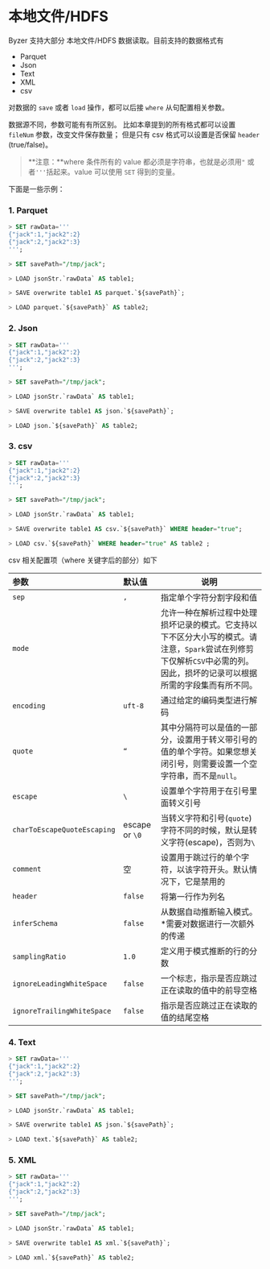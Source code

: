 # 本地文件/HDFS
Byzer 支持大部分 本地文件/HDFS 数据读取。目前支持的数据格式有
- Parquet
- Json
- Text
- XML
- csv

对数据的 `save` 或者 `load` 操作，都可以后接 `where` 从句配置相关参数。

数据源不同，参数可能有有所区别。
比如本章提到的所有格式都可以设置 `fileNum` 参数，改变文件保存数量；
但是只有 csv 格式可以设置是否保留 `header` (true/false)。

> **注意：**where 条件所有的 value 都必须是字符串，也就是必须用`"` 或者`'''`括起来。value 可以使用 `SET` 得到的变量。

下面是一些示例：

### 1. Parquet
```sql
> SET rawData=''' 
{"jack":1,"jack2":2}
{"jack":2,"jack2":3}
''';

> SET savePath="/tmp/jack";

> LOAD jsonStr.`rawData` AS table1;

> SAVE overwrite table1 AS parquet.`${savePath}`;

> LOAD parquet.`${savePath}` AS table2;

```



### 2. Json

```sql
> SET rawData=''' 
{"jack":1,"jack2":2}
{"jack":2,"jack2":3}
''';

> SET savePath="/tmp/jack";

> LOAD jsonStr.`rawData` AS table1;

> SAVE overwrite table1 AS json.`${savePath}`;

> LOAD json.`${savePath}` AS table2;

```



### 3. csv

```sql
> SET rawData=''' 
{"jack":1,"jack2":2}
{"jack":2,"jack2":3}
''';

> SET savePath="/tmp/jack";

> LOAD jsonStr.`rawData` AS table1;

> SAVE overwrite table1 AS csv.`${savePath}` WHERE header="true";

> LOAD csv.`${savePath}` WHERE header="true" AS table2 ;

```

csv 相关配置项（where 关键字后的部分）如下

| 参数                        | 默认值                         | 说明                                                         |
| :-------------------------- | :----------------------------- | ------------------------------------------------------------ |
| `sep`                       | `,`                            | 指定单个字符分割字段和值                                     |
| `mode`                      |                                | 允许一种在解析过程中处理损坏记录的模式。它支持以下不区分大小写的模式。请注意，`Spark`尝试在列修剪下仅解析`CSV`中必需的列。因此，损坏的记录可以根据所需的字段集而有所不同。 |
| `encoding`                  | `uft-8`                        | 通过给定的编码类型进行解码                                   |
| `quote`                     | `“`                            | 其中分隔符可以是值的一部分，设置用于转义带引号的值的单个字符。如果您想关闭引号，则需要设置一个空字符串，而不是`null`。 |
| `escape`                    | `\`                           | 设置单个字符用于在引号里面转义引号                           |
| `charToEscapeQuoteEscaping` | escape or `\0`                 | 当转义字符和引号(`quote`)字符不同的时候，默认是转义字符(escape)，否则为`\` |
| `comment`                   | 空                             | 设置用于跳过行的单个字符，以该字符开头。默认情况下，它是禁用的 |
| `header`                    | `false`                        | 将第一行作为列名                                             |
| `inferSchema`               | `false`                        | 从数据自动推断输入模式。 *需要对数据进行一次额外的传递       |
| `samplingRatio`             | `1.0`                          | 定义用于模式推断的行的分数                                   |
| `ignoreLeadingWhiteSpace`   | `false`                        | 一个标志，指示是否应跳过正在读取的值中的前导空格             |
| `ignoreTrailingWhiteSpace`  | `false`                        | 指示是否应跳过正在读取的值的结尾空格                         |

### 4. Text

```sql
> SET rawData=''' 
{"jack":1,"jack2":2}
{"jack":2,"jack2":3}
''';

> SET savePath="/tmp/jack";

> LOAD jsonStr.`rawData` AS table1;

> SAVE overwrite table1 AS json.`${savePath}`;

> LOAD text.`${savePath}` AS table2;

```



### 5. XML

```sql
> SET rawData=''' 
{"jack":1,"jack2":2}
{"jack":2,"jack2":3}
''';

> SET savePath="/tmp/jack";

> LOAD jsonStr.`rawData` AS table1;

> SAVE overwrite table1 AS xml.`${savePath}`;

> LOAD xml.`${savePath}` AS table2;

```
